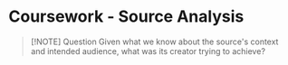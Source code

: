 # Coursework - Source Analysis



> [!NOTE] Question
> Given what we know about the source's context and intended audience, what was its creator trying to achieve?


